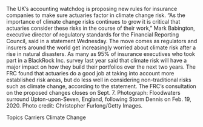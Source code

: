 The UK’s accounting watchdog is proposing new rules for insurance companies to make sure actuaries factor in climate change risk.
“As the importance of climate change risks continues to grow it is critical that actuaries consider these risks in the course of their work,” Mark Babington, executive director of regulatory standards for the Financial Reporting Council, said in a statement Wednesday.
The move comes as regulators and insurers around the world get increasingly worried about climate risk after a rise in natural disasters. As many as 95% of insurance executives who took part in a BlackRock Inc. survey last year said that climate risk will have a major impact on how they build their portfolios over the next two years.
The FRC found that actuaries do a good job at taking into account more established risk areas, but do less well in considering non-traditional risks such as climate change, according to the statement.
The FRC’s consultation on the proposed changes closes on Sept. 7.
Photograph: Floodwaters surround Upton-upon-Seven, England, following Storm Dennis on Feb. 19, 2020. Photo credit: Christopher Furlong/Getty Images.

Topics
Carriers
Climate Change
